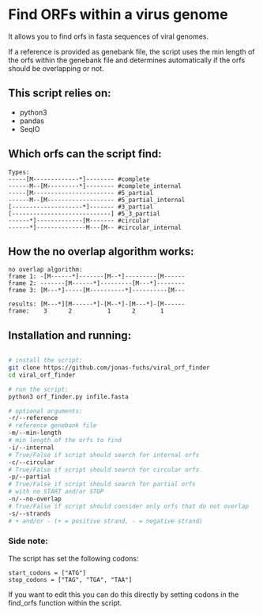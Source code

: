 # Find ORFs within a virus genome
It allows you to find orfs in fasta sequences of viral genomes.

If a reference is provided as genebank file, the script uses the min length of the orfs within the genebank file and determines automatically if the orfs should be overlapping or not.

## This script relies on:
* python3
* pandas
* SeqIO


## Which orfs can the script find:

```python3
Types:  
-----[M-------------*]-------- #complete
------M--[M---------*]-------- #complete_internal  
-----[M----------------------- #5_partial  
------M--[M------------------- #5_partial_internal  
[--------------------*]------- #3_partial  
[----------------------------] #5_3_partial  
------*]-------------[M------- #circular
------*]--------------M---[M-- #circular_internal
```

## How the no overlap algorithm works:

```python3
no overlap algorithm:  
frame 1: -[M------*]-------[M--*]---------[M------
frame 2: -------[M------*]---------[M---*]--------  
frame 3: [M---*]-----[M----------*]----------[M---  

results: [M---*][M------*]-[M--*]-[M---*]-[M------  
frame:    3      2          1      2       1  
```

## Installation and running:  

```bash

# install the script:
git clone https://github.com/jonas-fuchs/viral_orf_finder
cd viral_orf_finder

# run the script:
python3 orf_finder.py infile.fasta

# optional arguments:
-r/--reference
# reference genebank file
-m/--min-length
# min length of the orfs to find
-i/--internal
# True/False if script should search for internal orfs
-c/--circular
# True/False if script should search for circular orfs
-p/--partial
# True/False if script should search for partial orfs
# with no START and/or STOP
-n/--no-overlap
# True/False if script should consider only orfs that do not overlap
-s/--strands
# + and/or - (+ = positive strand, - = negative strand)
```

### Side note:

The script has set the following codons:

```python3
start_codons = ["ATG"]
stop_codons = ["TAG", "TGA", "TAA"]
```

If you want to edit this you can do this directly by setting codons in the find_orfs function within the script.
